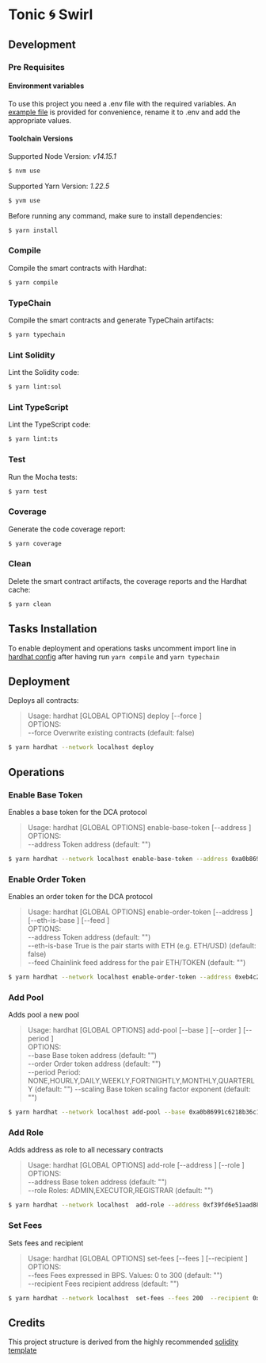 # Tonic 🌀 Swirl

## Development

### Pre Requisites

#### Environment variables

To use this project you need a .env file with the required variables. An [example file](.env.example) is provided for convenience, rename it to .env and add the appropriate values.

#### Toolchain Versions

Supported Node Version: _v14.15.1_

```sh
$ nvm use
```

Supported Yarn Version: _1.22.5_

```sh
$ yvm use
```

Before running any command, make sure to install dependencies:

```sh
$ yarn install
```

### Compile

Compile the smart contracts with Hardhat:

```sh
$ yarn compile
```

### TypeChain

Compile the smart contracts and generate TypeChain artifacts:

```sh
$ yarn typechain
```

### Lint Solidity

Lint the Solidity code:

```sh
$ yarn lint:sol
```

### Lint TypeScript

Lint the TypeScript code:

```sh
$ yarn lint:ts
```

### Test

Run the Mocha tests:

```sh
$ yarn test
```

### Coverage

Generate the code coverage report:

```sh
$ yarn coverage
```

### Clean

Delete the smart contract artifacts, the coverage reports and the Hardhat cache:

```sh
$ yarn clean
```

## Tasks Installation

To enable deployment and operations tasks uncomment import line in [hardhat config](/hardhat.config.ts) after having run `yarn compile` and `yarn typechain`

## Deployment

Deploys all contracts:

> Usage: hardhat [GLOBAL OPTIONS] deploy [--force <BOOLEAN>]\
> OPTIONS:\
>  --force Overwrite existing contracts (default: false)

```sh
$ yarn hardhat --network localhost deploy
```

## Operations

### Enable Base Token

Enables a base token for the DCA protocol

> Usage: hardhat [GLOBAL OPTIONS] enable-base-token [--address <STRING>]\
> OPTIONS:\
>  --address Token address (default: "")

```sh
$ yarn hardhat --network localhost enable-base-token --address 0xa0b86991c6218b36c1d19d4a2e9eb0ce3606eb48
```

### Enable Order Token

Enables an order token for the DCA protocol

> Usage: hardhat [GLOBAL OPTIONS] enable-order-token [--address <STRING>] [--eth-is-base <BOOLEAN>] [--feed <STRING>]\
> OPTIONS:\
> --address Token address (default: "")\
> --eth-is-base True is the pair starts with ETH (e.g. ETH/USD) (default: false)\
> --feed Chainlink feed address for the pair ETH/TOKEN (default: "")

```sh
$ yarn hardhat --network localhost enable-order-token --address 0xeb4c2781e4eba804ce9a9803c67d0893436bb27d --feed 0xeb4c2781e4eba804ce9a9803c67d0893436bb27d
```

### Add Pool

Adds pool a new pool

> Usage: hardhat [GLOBAL OPTIONS] add-pool [--base <STRING>] [--order <STRING>] [--period <STRING>]\
> OPTIONS:\
> --base Base token address (default: "")\
> --order Order token address (default: "")\
> --period Period: NONE,HOURLY,DAILY,WEEKLY,FORTNIGHTLY,MONTHLY,QUARTERLY (default: "")
> --scaling Base token scaling factor exponent (default: "")

```sh
$ yarn hardhat --network localhost add-pool --base 0xa0b86991c6218b36c1d19d4a2e9eb0ce3606eb48   --order 0xeb4c2781e4eba804ce9a9803c67d0893436bb27d --period HOURLY --scaling 8
```

### Add Role

Adds address as role to all necessary contracts

> Usage: hardhat [GLOBAL OPTIONS] add-role [--address <STRING>] [--role <STRING>]\
> OPTIONS:\
> --address Base token address (default: "")\
> --role Roles: ADMIN,EXECUTOR,REGISTRAR (default: "")

```sh
$ yarn hardhat --network localhost  add-role --address 0xf39fd6e51aad88f6f4ce6ab8827279cfffb92266 --role ADMIN
```

### Set Fees

Sets fees and recipient

> Usage: hardhat [GLOBAL OPTIONS] set-fees [--fees <INT>] [--recipient <STRING>]\
> OPTIONS:\
> --fees Fees expressed in BPS. Values: 0 to 300 (default: "")\
> --recipient Fees recipient address (default: "")

```sh
$ yarn hardhat --network localhost  set-fees --fees 200  --recipient 0xf39fd6e51aad88f6f4ce6ab8827279cfffb92266
```

## Credits

This project structure is derived from the highly recommended [solidity template](https://github.com/paulrberg/solidity-template)
